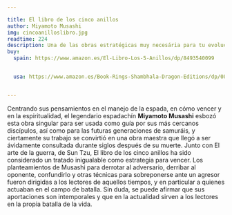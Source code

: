 ```yaml
---

title: El libro de los cinco anillos
author: Miyamoto Musashi
img: cincoanilloslibro.jpg
readtime: 224
description: Una de las obras estratégicas muy necesária para tu evolución marcial.
buy:
  spain: https://www.amazon.es/El-Libro-Los-5-Anillos/dp/8493540099


  usa: https://www.amazon.es/Book-Rings-Shambhala-Dragon-Editions/dp/0877738688


---
```


Centrando sus pensamientos en el manejo de la espada, en cómo vencer y en la espiritualidad, el legendario espadachín **Miyamoto Musashi** esbozó esta obra singular para ser usada como guía por sus más cercanos discípulos, así como para las futuras generaciones de samuráis, y ciertamente su trabajo se convirtió en una obra maestra que llegó a ser ávidamente consultada durante siglos después de su muerte. Junto con El arte de la guerra, de Sun Tzu, El libro de los cinco anillos ha sido considerado un tratado inigualable como estrategia para vencer. Los planteamientos de Musashi para derrotar al adversario, derribar al oponente, confundirlo y otras técnicas para sobreponerse ante un agresor fueron dirigidas a los lectores de aquellos tiempos, y en particular a quienes actuaban en el campo de batalla. Sin duda, se puede afirmar que sus aportaciones son intemporales y que en la actualidad sirven a los lectores en la propia batalla de la vida.



